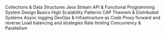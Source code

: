 Collections & Data Structures
Java Stream API & Functional Programming
System Design Basics
High Scalability Patterns
CAP Theorem & Distributed Systems
Async logging
DevOps & Infrastructure as Code
Proxy forward and reverse
Load balancing and strategies
Rate limiting
Concurrency & Parallelism